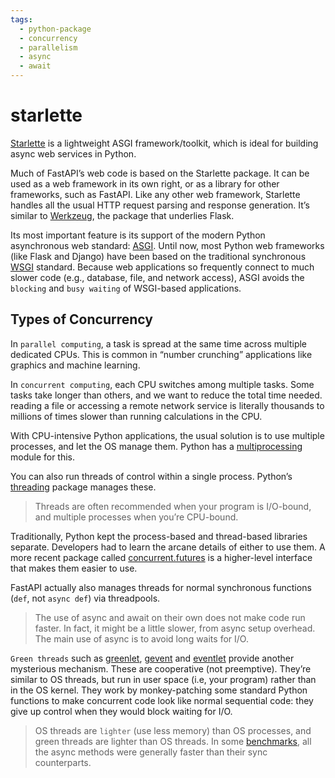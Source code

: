 ```yaml
---
tags:
  - python-package
  - concurrency
  - parallelism
  - async
  - await
---
```


# starlette

[Starlette](https://www.starlette.io/) is a lightweight ASGI framework/toolkit, which is ideal for building async web services in Python.

Much of FastAPI’s web code is based on the Starlette package. It can be used as a web framework in its own right, or as a library for other frameworks, such as FastAPI. Like any other web framework, Starlette handles all the usual HTTP request parsing and response generation. It’s similar to [Werkzeug](https://werkzeug.palletsprojects.com/), the package that underlies Flask.

Its most important feature is its support of the modern Python asynchronous web standard: [ASGI](https://asgi.readthedocs.io/). Until now, most Python web frameworks (like Flask and Django) have been based on the traditional synchronous [WSGI](https://wsgi.readthedocs.io/) standard. Because web applications so frequently connect to much slower code (e.g., database, file, and network access), ASGI avoids the `blocking` and `busy waiting` of WSGI-based applications.

## Types of Concurrency

In `parallel computing`, a task is spread at the same time across multiple dedicated CPUs. This is common in “number crunching” applications like graphics and machine learning.

In `concurrent computing`, each CPU switches among multiple tasks. Some tasks take longer than others, and we want to reduce the total time needed. reading a file or accessing a remote network service is literally thousands to millions of times slower than running calculations in the CPU.

With CPU-intensive Python applications, the usual solution is to use multiple processes, and let the OS manage them. Python has a [multiprocessing](https://docs.python.org/3/library/multiprocessing.html) module for this.

You can also run threads of control within a single process. Python’s [threading](https://docs.python.org/3/library/threading.html) package manages these.

> Threads are often recommended when your program is I/O-bound, and multiple processes when you’re CPU-bound.

Traditionally, Python kept the process-based and thread-based libraries separate. Developers had to learn the arcane details of either to use them. A more recent package called [concurrent.futures](https://docs.python.org/3/library/concurrent.futures.html) is a higher-level interface that makes them easier to use.

FastAPI actually also manages threads for normal synchronous functions (`def`, not `async def`) via threadpools. 

> The use of async and await on their own does not make code run faster. In fact, it might be a little slower, from async setup overhead. The main use of async is to avoid long waits for I/O.

`Green threads` such as [greenlet](https://greenlet.readthedocs.io/), [gevent](http://www.gevent.org/) and [eventlet](https://eventlet.net/) provide another mysterious mechanism. These are cooperative (not preemptive). They’re similar to OS threads, but run in user space (i.e, your program) rather than in the OS kernel. They work by monkey-patching some standard Python functions to make concurrent code look like normal sequential code: they give up control when they would block waiting for I/O.

> OS threads are `lighter` (use less memory) than OS processes, and green threads are lighter than OS threads. In some [benchmarks](https://blog.miguelgrinberg.com/post/ignore-all-web-performance-benchmarks-including-this-one), all the async methods were generally faster than their sync counterparts.

